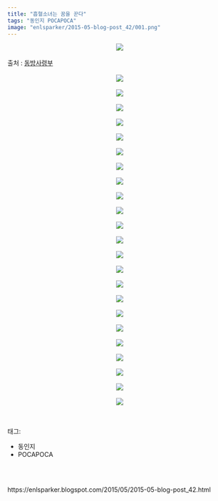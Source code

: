 ```yaml
---
title: "흡혈소녀는 꿈을 꾼다"
tags: "동인지 POCAPOCA"
image: "enlsparker/2015-05-blog-post_42/001.png"
---
```

<div class="article">
<div class="post-body entry-content" id="post-body-8268960164034903868" itemprop="description articleBody">
<div class="separator" style="clear: both; text-align: center;">
<img src="{{ site.nasurl }}/enlsparker/2015-05-blog-post_42/001.png"/></div>
<a name="more"></a><br/>
출처 : <a href="http://enlsparker.blogspot.kr/">동방사령부</a><br/>
<br/>
<div class="separator" style="clear: both; text-align: center;">
<img src="{{ site.nasurl }}/enlsparker/2015-05-blog-post_42/002.png"/></div>
<br/>
<div class="separator" style="clear: both; text-align: center;">
<img src="{{ site.nasurl }}/enlsparker/2015-05-blog-post_42/003.png"/></div>
<br/>
<div class="separator" style="clear: both; text-align: center;">
<img src="{{ site.nasurl }}/enlsparker/2015-05-blog-post_42/004.png"/></div>
<br/>
<div class="separator" style="clear: both; text-align: center;">
<img src="{{ site.nasurl }}/enlsparker/2015-05-blog-post_42/005.png"/></div>
<br/>
<div class="separator" style="clear: both; text-align: center;">
<img src="{{ site.nasurl }}/enlsparker/2015-05-blog-post_42/006.png"/></div>
<br/>
<div class="separator" style="clear: both; text-align: center;">
<img src="{{ site.nasurl }}/enlsparker/2015-05-blog-post_42/007.png"/></div>
<br/>
<div class="separator" style="clear: both; text-align: center;">
<img src="{{ site.nasurl }}/enlsparker/2015-05-blog-post_42/008.png"/></div>
<br/>
<div class="separator" style="clear: both; text-align: center;">
<img src="{{ site.nasurl }}/enlsparker/2015-05-blog-post_42/009.png"/></div>
<br/>
<div class="separator" style="clear: both; text-align: center;">
<img src="{{ site.nasurl }}/enlsparker/2015-05-blog-post_42/010.png"/></div>
<br/>
<div class="separator" style="clear: both; text-align: center;">
<img src="{{ site.nasurl }}/enlsparker/2015-05-blog-post_42/011.png"/></div>
<br/>
<div class="separator" style="clear: both; text-align: center;">
<img src="{{ site.nasurl }}/enlsparker/2015-05-blog-post_42/012.png"/></div>
<br/>
<div class="separator" style="clear: both; text-align: center;">
<img src="{{ site.nasurl }}/enlsparker/2015-05-blog-post_42/013.png"/></div>
<br/>
<div class="separator" style="clear: both; text-align: center;">
<img src="{{ site.nasurl }}/enlsparker/2015-05-blog-post_42/014.png"/></div>
<br/>
<div class="separator" style="clear: both; text-align: center;">
<img src="{{ site.nasurl }}/enlsparker/2015-05-blog-post_42/015.png"/></div>
<br/>
<div class="separator" style="clear: both; text-align: center;">
<img src="{{ site.nasurl }}/enlsparker/2015-05-blog-post_42/016.png"/></div>
<br/>
<div class="separator" style="clear: both; text-align: center;">
<img src="{{ site.nasurl }}/enlsparker/2015-05-blog-post_42/017.png"/></div>
<br/>
<div class="separator" style="clear: both; text-align: center;">
<img src="{{ site.nasurl }}/enlsparker/2015-05-blog-post_42/018.png"/></div>
<br/>
<div class="separator" style="clear: both; text-align: center;">
<img src="{{ site.nasurl }}/enlsparker/2015-05-blog-post_42/019.png"/></div>
<br/>
<div class="separator" style="clear: both; text-align: center;">
<img src="{{ site.nasurl }}/enlsparker/2015-05-blog-post_42/020.png"/></div>
<br/>
<div class="separator" style="clear: both; text-align: center;">
<img src="{{ site.nasurl }}/enlsparker/2015-05-blog-post_42/021.png"/></div>
<br/>
<div class="separator" style="clear: both; text-align: center;">
<img src="{{ site.nasurl }}/enlsparker/2015-05-blog-post_42/022.png"/></div>
<br/>
<div class="separator" style="clear: both; text-align: center;">
<img src="{{ site.nasurl }}/enlsparker/2015-05-blog-post_42/023.png"/></div>
<br/>
<div class="separator" style="clear: both; text-align: center;">
<img src="{{ site.nasurl }}/enlsparker/2015-05-blog-post_42/024.png"/></div>
<br/>
<div style="clear: both;"></div>
</div></div><br/>
<div class="tagTrail">
<p>태그: </p>
<ul>
<li>동인지</li>
<li>POCAPOCA</li>
</ul>
</div><br/>

<br/>
<p id="refer">https://enlsparker.blogspot.com/2015/05/2015-05-blog-post_42.html</p>
<br/>
